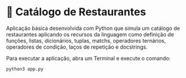 # 🐍 Catálogo de Restaurantes

Aplicação básica desenvolvida com Python que simula um catálogo de restaurantes aplicando os recursos da linguagem como definição de funções, listas, dicionários, tuplas, matchs, operadores ternários, operadores de condição, laços de repetição e docstrings.

Para executar a aplicação, abra um Terminal e execute o comando:
```
python3 app.py

```
